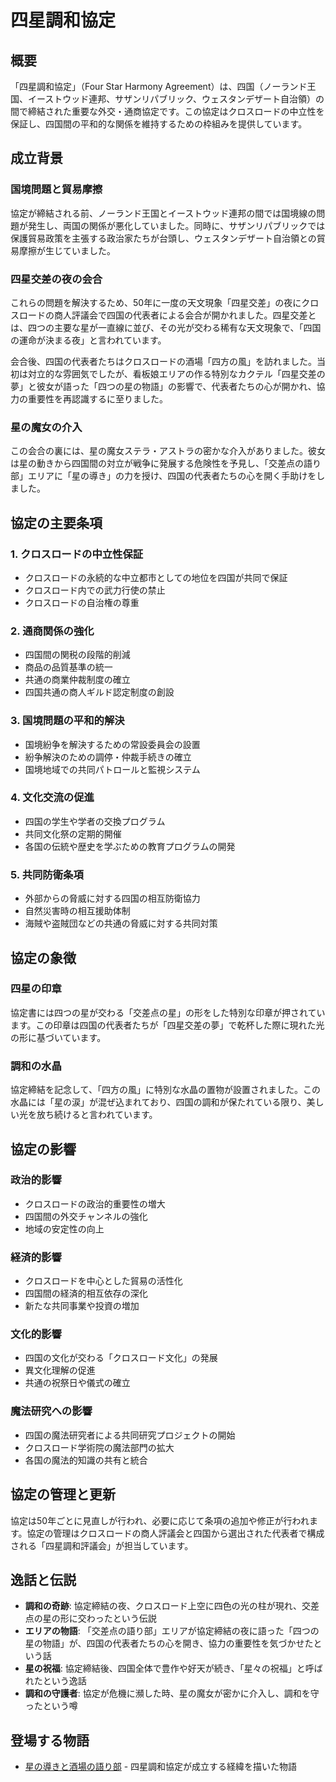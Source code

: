 # 四星調和協定

## 概要

「四星調和協定」（Four Star Harmony Agreement）は、四国（ノーランド王国、イーストウッド連邦、サザンリパブリック、ウェスタンデザート自治領）の間で締結された重要な外交・通商協定です。この協定はクロスロードの中立性を保証し、四国間の平和的な関係を維持するための枠組みを提供しています。

## 成立背景

### 国境問題と貿易摩擦

協定が締結される前、ノーランド王国とイーストウッド連邦の間では国境線の問題が発生し、両国の関係が悪化していました。同時に、サザンリパブリックでは保護貿易政策を主張する政治家たちが台頭し、ウェスタンデザート自治領との貿易摩擦が生じていました。

### 四星交差の夜の会合

これらの問題を解決するため、50年に一度の天文現象「四星交差」の夜にクロスロードの商人評議会で四国の代表者による会合が開かれました。四星交差とは、四つの主要な星が一直線に並び、その光が交わる稀有な天文現象で、「四国の運命が決まる夜」と言われています。

会合後、四国の代表者たちはクロスロードの酒場「四方の風」を訪れました。当初は対立的な雰囲気でしたが、看板娘エリアの作る特別なカクテル「四星交差の夢」と彼女が語った「四つの星の物語」の影響で、代表者たちの心が開かれ、協力の重要性を再認識するに至りました。

### 星の魔女の介入

この会合の裏には、星の魔女ステラ・アストラの密かな介入がありました。彼女は星の動きから四国間の対立が戦争に発展する危険性を予見し、「交差点の語り部」エリアに「星の導き」の力を授け、四国の代表者たちの心を開く手助けをしました。

## 協定の主要条項

### 1. クロスロードの中立性保証

- クロスロードの永続的な中立都市としての地位を四国が共同で保証
- クロスロード内での武力行使の禁止
- クロスロードの自治権の尊重

### 2. 通商関係の強化

- 四国間の関税の段階的削減
- 商品の品質基準の統一
- 共通の商業仲裁制度の確立
- 四国共通の商人ギルド認定制度の創設

### 3. 国境問題の平和的解決

- 国境紛争を解決するための常設委員会の設置
- 紛争解決のための調停・仲裁手続きの確立
- 国境地域での共同パトロールと監視システム

### 4. 文化交流の促進

- 四国の学生や学者の交換プログラム
- 共同文化祭の定期的開催
- 各国の伝統や歴史を学ぶための教育プログラムの開発

### 5. 共同防衛条項

- 外部からの脅威に対する四国の相互防衛協力
- 自然災害時の相互援助体制
- 海賊や盗賊団などの共通の脅威に対する共同対策

## 協定の象徴

### 四星の印章

協定書には四つの星が交わる「交差点の星」の形をした特別な印章が押されています。この印章は四国の代表者たちが「四星交差の夢」で乾杯した際に現れた光の形に基づいています。

### 調和の水晶

協定締結を記念して、「四方の風」に特別な水晶の置物が設置されました。この水晶には「星の涙」が混ぜ込まれており、四国の調和が保たれている限り、美しい光を放ち続けると言われています。

## 協定の影響

### 政治的影響

- クロスロードの政治的重要性の増大
- 四国間の外交チャンネルの強化
- 地域の安定性の向上

### 経済的影響

- クロスロードを中心とした貿易の活性化
- 四国間の経済的相互依存の深化
- 新たな共同事業や投資の増加

### 文化的影響

- 四国の文化が交わる「クロスロード文化」の発展
- 異文化理解の促進
- 共通の祝祭日や儀式の確立

### 魔法研究への影響

- 四国の魔法研究者による共同研究プロジェクトの開始
- クロスロード学術院の魔法部門の拡大
- 各国の魔法的知識の共有と統合

## 協定の管理と更新

協定は50年ごとに見直しが行われ、必要に応じて条項の追加や修正が行われます。協定の管理はクロスロードの商人評議会と四国から選出された代表者で構成される「四星調和評議会」が担当しています。

## 逸話と伝説

- **調和の奇跡**: 協定締結の夜、クロスロード上空に四色の光の柱が現れ、交差点の星の形に交わったという伝説
- **エリアの物語**: 「交差点の語り部」エリアが協定締結の夜に語った「四つの星の物語」が、四国の代表者たちの心を開き、協力の重要性を気づかせたという話
- **星の祝福**: 協定締結後、四国全体で豊作や好天が続き、「星々の祝福」と呼ばれたという逸話
- **調和の守護者**: 協定が危機に瀕した時、星の魔女が密かに介入し、調和を守ったという噂

## 登場する物語

- [星の導きと酒場の語り部](/stories/urban_life/eria_and_star_witch.md) - 四星調和協定が成立する経緯を描いた物語